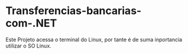 # Transferencias-bancarias-com-.NET
Este Projeto acessa o terminal do Linux, por tante é de suma inportancia
utilizar o SO Linux.
